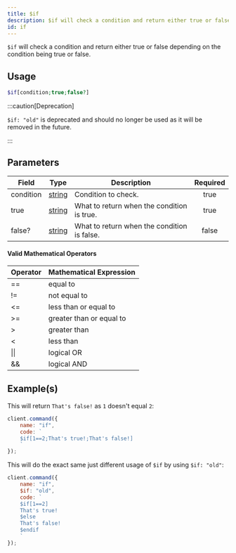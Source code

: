```yaml
---
title: $if
description: $if will check a condition and return either true or false depending on the condition being true or false.
id: if
---
```


`$if` will check a condition and return either true or false depending on the condition being true or false.

## Usage

```php
$if[condition;true;false?]
```

:::caution[Deprecation]

`$if: "old"` is deprecated and should no longer be used as it will be removed in the future.

:::

## Parameters

| Field     | Type                                                                                              | Description                                 | Required |
| --------- | ------------------------------------------------------------------------------------------------- | ------------------------------------------- | :------: |
| condition | [string](https://developer.mozilla.org/en-US/docs/Web/JavaScript/Reference/Global_Objects/String) | Condition to check.                         |   true   |
| true      | [string](https://developer.mozilla.org/en-US/docs/Web/JavaScript/Reference/Global_Objects/String) | What to return when the condition is true.  |   true   |
| false?    | [string](https://developer.mozilla.org/en-US/docs/Web/JavaScript/Reference/Global_Objects/String) | What to return when the condition is false. |  false   |

#### Valid Mathematical Operators

| Operator | Mathematical Expression  |
| -------- | ------------------------ |
| ==       | equal to                 |
| !=       | not equal to             |
| <=       | less than or equal to    |
| \>=      | greater than or equal to |
| \>       | greater than             |
| <        | less than                |
| \|\|     | logical OR               |
| &&       | logical AND              |

## Example(s)

This will return `That's false!` as `1` doesn't equal `2`:

```javascript
client.command({
    name: "if",
    code: `
    $if[1==2;That's true!;That's false!]
    `
});
```

This will do the exact same just different usage of `$if` by using `$if: "old"`:

```javascript
client.command({
    name: "if",
    $if: "old",
    code: `
    $if[1==2]
    That's true!
    $else
    That's false!
    $endif
    `
});
```
